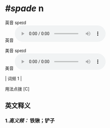# ***\#spade*** n
英音 speɪd  
英音
<audio src="./media/spade-B.aac" controls="controls"></audio>

美音 speɪd  
美音
<audio src="./media/spade.aac" controls="controls"></audio>



| 词频 1 |  

用法点拨  [C]

英文释义
---
### 1.*高义频：* **铁锹；铲子**  


